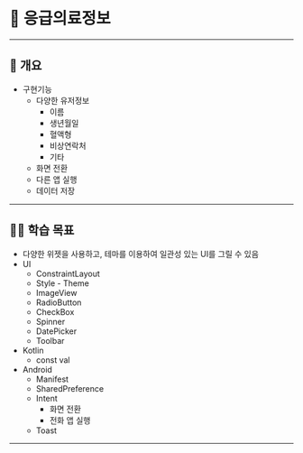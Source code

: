 # 📢 응급의료정보

---
## 📌 개요
- 구현기능
  - 다양한 유저정보
    - 이름
    - 생년월일
    - 혈액형
    - 비상연락처
    - 기타
  - 화면 전환
  - 다른 앱 실행
  - 데이터 저장

---
## 💪🏻 학습 목표
- 다양한 위젯을 사용하고, 테마를 이용하여 일관성 있는 UI를 그릴 수 있음
- UI
  - ConstraintLayout
  - Style - Theme
  - ImageView
  - RadioButton
  - CheckBox
  - Spinner
  - DatePicker
  - Toolbar
- Kotlin
  - const val
- Android
  - Manifest
  - SharedPreference
  - Intent
    - 화면 전환
    - 전화 앱 실행
  - Toast


---
